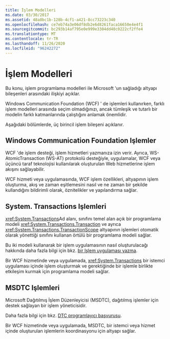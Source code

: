 ```yaml
---
title: İşlem Modelleri
ms.date: 03/30/2017
ms.assetid: 48a8bc1b-128b-4cf1-a421-8cc73223c340
ms.openlocfilehash: ce7eb74a3e06df8db2e6d8261faca16650e4e4f1
ms.sourcegitcommit: bc293b14af795e0e999e3304dd40c0222cf2ffe4
ms.translationtype: MT
ms.contentlocale: tr-TR
ms.lasthandoff: 11/26/2020
ms.locfileid: "96242272"
---
```

# <a name="transaction-models"></a>İşlem Modelleri

Bu konu, işlem programlama modelleri ile Microsoft 'un sağladığı altyapı bileşenleri arasındaki ilişkiyi açıklar.  
  
 Windows Communication Foundation (WCF) ' de işlemleri kullanırken, farklı işlem modelleri arasında seçim olmadığınızı, ancak tümleşik ve tutarlı bir modelin farklı katmanlarında çalıştığını anlamak önemlidir.  
  
 Aşağıdaki bölümlerde, üç birincil işlem bileşeni açıklanır.  
  
## <a name="windows-communication-foundation-transactions"></a>Windows Communication Foundation Işlemler  

 WCF 'de işlem desteği, işlem hizmetleri yazmanıza izin verir. Ayrıca, WS-AtomicTransaction (WS-AT) protokolü desteğiyle, uygulamalar, WCF veya üçüncü taraf teknolojisi kullanılarak oluşturulan Web hizmetlerine işlem akışını sağlayabilir.  
  
 WCF hizmeti veya uygulamasında, WCF işlem özellikleri, altyapının işlem oluşturma, akış ve zaman eşitlemesini nasıl ve ne zaman bir şekilde kullandığını bildirimli olarak, öznitelikler ve yapılandırma sağlar.  
  
## <a name="systemtransactions-transactions"></a>System. Transactions Işlemleri  

 <xref:System.Transactions>Ad alanı, sınıfını temel alan açık bir programlama modeli <xref:System.Transactions.Transaction> ve ayrıca <xref:System.Transactions.TransactionScope> altyapının işlemleri otomatik olarak yönettiği sınıfını kullanan örtülü bir programlama modeli sağlar.  
  
 Bu iki modeli kullanarak bir işlem uygulamasının nasıl oluşturulacağı hakkında daha fazla bilgi için bkz. [bir Işlem uygulaması yazma](https://go.microsoft.com/fwlink/?LinkId=94947).  
  
 Bir WCF hizmetinde veya uygulamada, <xref:System.Transactions> bir istemci uygulaması içinde işlem oluşturmak ve gerektiğinde bir işlemle birlikte etkileşim kurmak için programlama modeli sağlar.  
  
## <a name="msdtc-transactions"></a>MSDTC Işlemleri  

 Microsoft Dağıtılmış İşlem Düzenleyicisi (MSDTC), dağıtılmış işlemler için destek sağlayan bir işlem yöneticisidir.  
  
 Daha fazla bilgi için bkz. [DTC programlayıcı başvurusu](/previous-versions/windows/desktop/ms686108(v=vs.85)).  
  
 Bir WCF hizmetinde veya uygulamada, MSDTC, bir istemci veya hizmet içinde oluşturulan işlemlerin koordinasyonu için altyapı sağlar.
